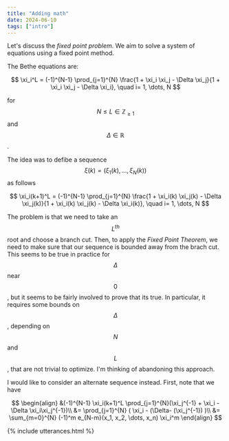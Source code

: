 ```yaml
---
title: "Adding math"
date: 2024-06-10
tags: ["intro"]
---
```


Let's discuss the *fixed point problem*. We aim to solve a system of equations using a fixed point method.

The Bethe equations are:

$$
\xi_i^L = (-1)^{N-1} \prod_{j=1}^{N} \frac{1 + \xi_i \xi_j - \Delta \xi_j}{1 + \xi_i \xi_j - \Delta \xi_i}, \quad i= 1, \dots, N 
$$

for $$N\leq L \in\mathbb{Z}_{\geq 1}$$ and $$\Delta \in \mathbb{R}$$.

The idea was to defibe a sequence $$\xi(k) =(\xi_1(k), \dots, \xi_N(k))$$ as follows

$$
\xi_i(k+1)^L = (-1)^{N-1} \prod_{j=1}^{N} \frac{1 + \xi_i(k) \xi_j(k) - \Delta \xi_j(k)}{1 + \xi_i(k) \xi_j(k) - \Delta \xi_i(k)}, \quad i= 1, \dots, N 
$$

The problem is that we need to take an $$L^{th}$$ root and choose a branch cut. Then, to apply the *Fixed Point Theorem*, we need to make sure that our sequence is bounded away from the brach cut. This seems to be true in practice for $$\Delta$$ near $$0$$, but it seems to be fairly involved to prove that its true. In particular, it requires some bounds on $$\Delta$$, depending on $$N$$ and $$L$$, that are not trivial to optimize. I'm thinking of abandoning this approach.

I would like to consider an alternate sequence instead. First, note that we have

$$
\begin{align}
&(-1)^{N-1} \xi_i(k+1)^L \prod_{j=1}^{N}(\xi_j^{-1} + \xi_i  - \Delta \xi_i\xi_j^{-1})\\
&= \prod_{j=1}^{N} ( \xi_i  - (\Delta- (\xi_j^{-1}) )\\
&= \sum_{m=0}^{N} (-1)^m e_{N-m}(x_1, x_2, \dots, x_n) \xi_i^m
\end{align}
$$


{% include utterances.html %}
